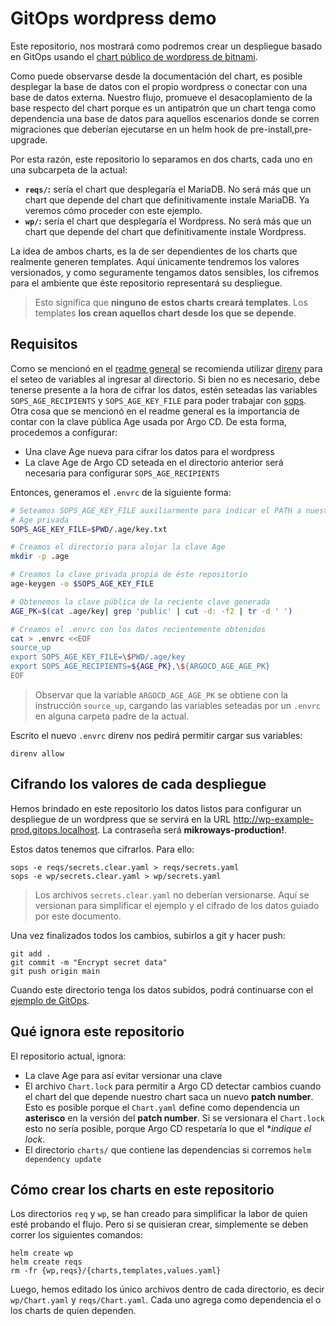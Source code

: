 # GitOps wordpress demo

Este repositorio, nos mostrará como podremos crear un despliegue basado en
GitOps usando el [chart público de wordpress de bitnami](https://github.com/bitnami/charts/tree/main/bitnami/wordpress).

Como puede observarse desde la documentación del chart, es posible desplegar la
base de datos con el propio wordpress o conectar con una base de datos externa.
Nuestro flujo, promueve el desacoplamiento de la base respecto del chart porque
es un antipatrón que un chart tenga como dependencia una base de datos para
aquellos escenarios donde se corren migraciones que deberían ejecutarse en un
helm hook de pre-install,pre-upgrade.

Por esta razón, este repositorio lo separamos en dos charts, cada uno en una
subcarpeta de la actual:

* **`reqs/`:** sería el chart que desplegaría el MariaDB. No será más que un
  chart que depende del chart que definitivamente instale MariaDB. Ya veremos
  cómo proceder con este ejemplo.
* **`wp/`:** sería el chart que desplegaría el Wordpress. No será más que un
  chart que depende del chart que definitivamente instale Wordpress.

La idea de ambos charts, es la de ser dependientes de los charts que
realmente generen templates. Aquí únicamente tendremos los valores versionados,
y como seguramente tengamos datos sensibles, los cifremos para el ambiente que
éste repositorio representará su despliegue.

> Esto significa que **ninguno de estos charts creará templates**. Los templates
> **los crean aquellos chart desde los que se depende**.

## Requisitos

Como se mencionó en el [readme general](../) se recomienda utilizar [direnv](https://direnv.net/)
para el seteo de variables al ingresar al directorio. Si bien no es necesario,
debe tenerse presente a la hora de cifrar los datos, estén seteadas las variables
`SOPS_AGE_RECIPIENTS` y `SOPS_AGE_KEY_FILE` para poder trabajar con
[sops](https://github.com/mozilla/sops). Otra cosa que se mencionó en el readme
general es la importancia de contar con la clave pública Age usada por Argo CD.
De esta forma, procedemos a configurar:

* Una clave Age nueva para cifrar los datos para el wordpress
* La clave Age de Argo CD seteada en el directorio anterior será necesaria para
  configurar `SOPS_AGE_RECIPIENTS`

Entonces, generamos el `.envrc` de la siguiente forma:

```bash
# Seteamos SOPS_AGE_KEY_FILE auxiliarmente para indicar el PATH a nuestra clave
# Age privada
SOPS_AGE_KEY_FILE=$PWD/.age/key.txt

# Creamos el directorio para alojar la clave Age
mkdir -p .age

# Creamos la clave privada propia de éste repositorio
age-keygen -o $SOPS_AGE_KEY_FILE

# Obtenemos la clave pública de la reciente clave generada
AGE_PK=$(cat .age/key| grep 'public' | cut -d: -f2 | tr -d ' ')

# Creamos el .envrc con los datos recientemente obtenidos
cat > .envrc <<EOF
source_up
export SOPS_AGE_KEY_FILE=\$PWD/.age/key
export SOPS_AGE_RECIPIENTS=${AGE_PK},\${ARGOCD_AGE_AGE_PK}
EOF
```

> Observar que la variable `ARGOCD_AGE_AGE_PK` se obtiene con la instrucción
> `source_up`, cargando las variables seteadas por un `.envrc` en alguna carpeta
> padre de la actual.

Escrito el nuevo `.envrc` direnv nos pedirá permitir cargar sus variables:

```
direnv allow
```

## Cifrando los valores de cada despliegue

Hemos brindado en este repositorio los datos listos para configurar un
despliegue de un wordpress que se servirá en la URL
http://wp-example-prod.gitops.localhost. La contraseña será
**mikroways-production!**. 

Estos datos tenemos que cifrarlos. Para ello:

```
sops -e reqs/secrets.clear.yaml > reqs/secrets.yaml
sops -e wp/secrets.clear.yaml > wp/secrets.yaml
```

> Los archivos `secrets.clear.yaml` no deberían versionarse. Aquí se versionan
> para simplificar el ejemplo y el cifrado de los datos guiado por este
> documento.

Una vez finalizados todos los cambios, subirlos a git y hacer push:

```
git add .
git commit -m "Encrypt secret data"
git push origin main
```

Cuando este directorio tenga los datos subidos, podrá continuarse con el
[ejemplo de
GitOps](https://github.com/Mikroways/argo-gitops-demo-example/tree/main/projects?#un-ambiente-con-un-despliegue-usando-un-repositorio-externo-de-gitops).

## Qué ignora este repositorio

El repositorio actual, ignora:

* La clave Age para así evitar versionar una clave
* El archivo `Chart.lock` para permitir a Argo CD detectar cambios cuando el
  chart del que depende nuestro chart saca un nuevo **patch number**. Esto es
  posible porque el `Chart.yaml` define como dependencia un **asterisco** en la
  versión del **patch number**. Si se versionara el `Chart.lock` esto no sería
  posible, porque Argo CD respetaría lo que el **indique el lock*.
* El directorio `charts/` que contiene las dependencias si corremos `helm
  dependency update`

## Cómo crear los charts en este repositorio

Los directorios `req` y `wp`, se han creado para simplificar la labor de quien
esté probando el flujo. Pero si se quisieran crear, simplemente se deben correr
los siguientes comandos:

```
helm create wp
helm create reqs
rm -fr {wp,reqs}/{charts,templates,values.yaml} 
```

Luego, hemos editado los único archivos dentro de cada directorio, es decir 
`wp/Chart.yaml` y `reqs/Chart.yaml`. Cada uno agrega como dependencia el o los
charts de quien dependen.
